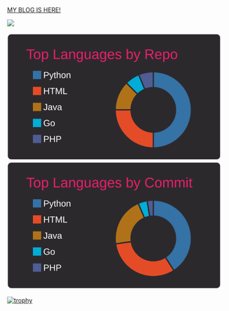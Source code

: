 <a href="https://momerio.github.io/" target="_blank" rel="noopener noreferrer">MY BLOG IS HERE!</a>

<!-- [![Anurag's GitHub stats](https://github-readme-stats.vercel.app/api?username=momerio?theme=highcontrast)](https://github.com/anuraghazra/github-readme-stats) -->
<!-- ![Anurag's GitHub stats](https://github-readme-stats.vercel.app/api?username=momerio&theme=highcontrast&show_icons=true) -->
<!-- [![Top Langs](https://github-readme-stats.vercel.app/api/top-langs/?username=momerio)](https://github.com/anuraghazra/github-readme-stats) -->

<!-- [![Top Langs](https://github-readme-stats.vercel.app/api/top-langs/?username=momerio&theme=highcontrast&layout=compact)](https://github.com/anuraghazra/github-readme-stats) -->

![](https://github-profile-summary-cards.vercel.app/api/cards/profile-details?username=momerio&theme=monokai)
<!-- Show all github activities -->
<!-- [![](https://raw.githubusercontent.com/momerio/momerio/main/profile-summary-card-output/monokai/0-profile-details.svg)](https://github.com/vn7n24fzkq/github-profile-summary-cards) -->
[![](https://raw.githubusercontent.com/momerio/momerio/main/profile-summary-card-output/monokai/1-repos-per-language.svg)](https://github.com/vn7n24fzkq/github-profile-summary-cards) 
[![](https://raw.githubusercontent.com/momerio/momerio/main/profile-summary-card-output/monokai/2-most-commit-language.svg)](https://github.com/vn7n24fzkq/github-profile-summary-cards)
<!-- [![](https://raw.githubusercontent.com/momerio/momerio/main/profile-summary-card-output/monokai/3-stats.svg)](https://github.com/vn7n24fzkq/github-profile-summary-cards) [![](https://raw.githubusercontent.com/momerio/momerio/main/profile-summary-card-output/monokai/4-productive-time.svg)](https://github.com/vn7n24fzkq/github-profile-summary-cards) -->

[![trophy](https://github-profile-trophy.vercel.app/?username=momerio&theme=onedark)](https://github.com/ryo-ma/github-profile-trophy)

